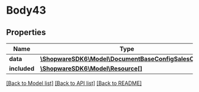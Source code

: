 # Body43

## Properties
Name | Type | Description | Notes
------------ | ------------- | ------------- | -------------
**data** | [**\ShopwareSDK6\Model\DocumentBaseConfigSalesChannel**](DocumentBaseConfigSalesChannel.md) |  | [optional] 
**included** | [**\ShopwareSDK6\Model\Resource[]**](Resource.md) |  | [optional] 

[[Back to Model list]](../../README.md#documentation-for-models) [[Back to API list]](../../README.md#documentation-for-api-endpoints) [[Back to README]](../../README.md)

